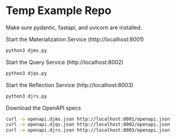 # Temp Example Repo

Make sure pydantic, fastapi, and uvicorn are installed.

Start the Materialization Service (http://localhost:8001)
```py
python3 djms.py
```

Start the Query Service (http://localhost:8002)
```py
python3 djqs.py
```

Start the Reflection Service (http://localhost:8003)
```py
python3 djrs.py
```

Download the OpenAPI specs
```sh
curl -o openapi.djms.json http://localhost:8001/openapi.json
curl -o openapi.djqs.json http://localhost:8002/openapi.json
curl -o openapi.djrs.json http://localhost:8003/openapi.json
```
